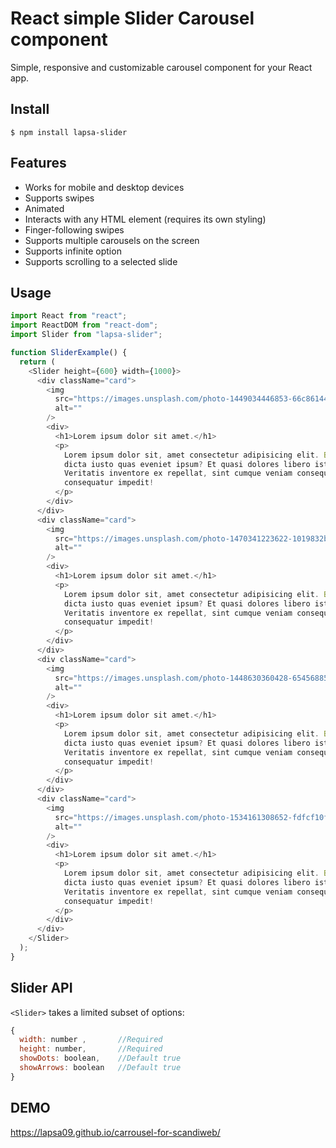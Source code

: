 # React simple Slider Carousel component

Simple, responsive and customizable carousel component for your React app.

## Install

```
$ npm install lapsa-slider
```

## Features

- Works for mobile and desktop devices
- Supports swipes
- Animated
- Interacts with any HTML element (requires its own styling)
- Finger-following swipes
- Supports multiple carousels on the screen
- Supports infinite option
- Supports scrolling to a selected slide

## Usage

```js
import React from "react";
import ReactDOM from "react-dom";
import Slider from "lapsa-slider";

function SliderExample() {
  return (
    <Slider height={600} width={1000}>
      <div className="card">
        <img
          src="https://images.unsplash.com/photo-1449034446853-66c86144b0ad?ixlib=rb-1.2.1&ixid=eyJhcHBfaWQiOjEyMDd9&auto=format&fit=crop&w=2100&q=80"
          alt=""
        />
        <div>
          <h1>Lorem ipsum dolor sit amet.</h1>
          <p>
            Lorem ipsum dolor sit, amet consectetur adipisicing elit. Beatae
            dicta iusto quas eveniet ipsum? Et quasi dolores libero iste hic!
            Veritatis inventore ex repellat, sint cumque veniam consequuntur
            consequatur impedit!
          </p>
        </div>
      </div>
      <div className="card">
        <img
          src="https://images.unsplash.com/photo-1470341223622-1019832be824?ixlib=rb-1.2.1&ixid=eyJhcHBfaWQiOjEyMDd9&auto=format&fit=crop&w=2288&q=80"
          alt=""
        />
        <div>
          <h1>Lorem ipsum dolor sit amet.</h1>
          <p>
            Lorem ipsum dolor sit, amet consectetur adipisicing elit. Beatae
            dicta iusto quas eveniet ipsum? Et quasi dolores libero iste hic!
            Veritatis inventore ex repellat, sint cumque veniam consequuntur
            consequatur impedit!
          </p>
        </div>
      </div>
      <div className="card">
        <img
          src="https://images.unsplash.com/photo-1448630360428-65456885c650?ixlib=rb-1.2.1&ixid=eyJhcHBfaWQiOjEyMDd9&auto=format&fit=crop&w=2094&q=80"
          alt=""
        />
        <div>
          <h1>Lorem ipsum dolor sit amet.</h1>
          <p>
            Lorem ipsum dolor sit, amet consectetur adipisicing elit. Beatae
            dicta iusto quas eveniet ipsum? Et quasi dolores libero iste hic!
            Veritatis inventore ex repellat, sint cumque veniam consequuntur
            consequatur impedit!
          </p>
        </div>
      </div>
      <div className="card">
        <img
          src="https://images.unsplash.com/photo-1534161308652-fdfcf10f62c4?ixlib=rb-1.2.1&ixid=eyJhcHBfaWQiOjEyMDd9&auto=format&fit=crop&w=2174&q=80"
          alt=""
        />
        <div>
          <h1>Lorem ipsum dolor sit amet.</h1>
          <p>
            Lorem ipsum dolor sit, amet consectetur adipisicing elit. Beatae
            dicta iusto quas eveniet ipsum? Et quasi dolores libero iste hic!
            Veritatis inventore ex repellat, sint cumque veniam consequuntur
            consequatur impedit!
          </p>
        </div>
      </div>
    </Slider>
  );
}
```

## Slider API

`<Slider>` takes a limited subset of options:

```js
{
  width: number ,       //Required
  height: number,       //Required
  showDots: boolean,    //Default true
  showArrows: boolean   //Default true
}
```

## DEMO

https://lapsa09.github.io/carrousel-for-scandiweb/
